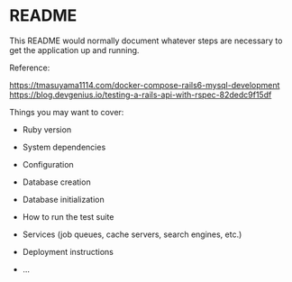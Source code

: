 # README

This README would normally document whatever steps are necessary to get the
application up and running.

Reference:

https://tmasuyama1114.com/docker-compose-rails6-mysql-development
https://blog.devgenius.io/testing-a-rails-api-with-rspec-82dedc9f15df

Things you may want to cover:

* Ruby version

* System dependencies

* Configuration

* Database creation

* Database initialization

* How to run the test suite

* Services (job queues, cache servers, search engines, etc.)

* Deployment instructions

* ...
